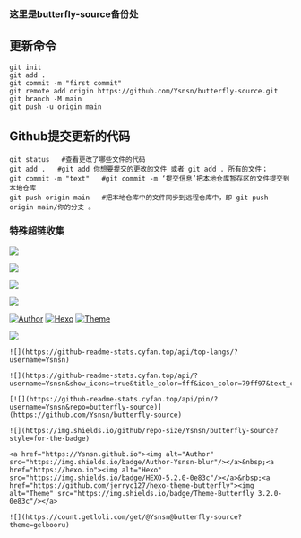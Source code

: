 ### 这里是butterfly-source备份处
## 更新命令

````
git init
git add .
git commit -m "first commit"
git remote add origin https://github.com/Ysnsn/butterfly-source.git
git branch -M main
git push -u origin main
````

## Github提交更新的代码

````
git status   #查看更改了哪些文件的代码
git add .   #git add 你想要提交的更改的文件 或者 git add . 所有的文件；
git commit -m "text"   #git commit -m ‘提交信息’把本地仓库暂存区的文件提交到本地仓库
git push origin main   #把本地仓库中的文件同步到远程仓库中，即 git push origin main/你的分支 。
````

### 特殊超链收集
![](https://github-readme-stats.cyfan.top/api/top-langs/?username=Ysnsn)

![](https://github-readme-stats.cyfan.top/api/?username=Ysnsn&show_icons=true&title_color=fff&icon_color=79ff97&text_color=9f9f9f&bg_color=151515)

[![](https://github-readme-stats.cyfan.top/api/pin/?username=Ysnsn&repo=butterfly-source)](https://github.com/Ysnsn/butterfly-source)

![](https://img.shields.io/github/repo-size/Ysnsn/butterfly-source?style=for-the-badge)

<a href="https://Ysnsn.github.io"><img alt="Author" src="https://img.shields.io/badge/Author-Ysnsn-blur"/></a>&nbsp;<a href="https://hexo.io"><img alt="Hexo" src="https://img.shields.io/badge/HEXO-5.2.0-0e83c"/></a>&nbsp;<a href="https://github.com/jerryc127/hexo-theme-butterfly"><img alt="Theme" src="https://img.shields.io/badge/Theme-Butterfly 3.2.0-0e83c"/></a>

![](https://count.getloli.com/get/@Ysnsn@butterfly-source?theme=gelbooru)

````
![](https://github-readme-stats.cyfan.top/api/top-langs/?username=Ysnsn)

![](https://github-readme-stats.cyfan.top/api/?username=Ysnsn&show_icons=true&title_color=fff&icon_color=79ff97&text_color=9f9f9f&bg_color=151515)

[![](https://github-readme-stats.cyfan.top/api/pin/?username=Ysnsn&repo=butterfly-source)](https://github.com/Ysnsn/butterfly-source)

![](https://img.shields.io/github/repo-size/Ysnsn/butterfly-source?style=for-the-badge)

<a href="https://Ysnsn.github.io"><img alt="Author" src="https://img.shields.io/badge/Author-Ysnsn-blur"/></a>&nbsp;<a href="https://hexo.io"><img alt="Hexo" src="https://img.shields.io/badge/HEXO-5.2.0-0e83c"/></a>&nbsp;<a href="https://github.com/jerryc127/hexo-theme-butterfly"><img alt="Theme" src="https://img.shields.io/badge/Theme-Butterfly 3.2.0-0e83c"/></a>

![](https://count.getloli.com/get/@Ysnsn@butterfly-source?theme=gelbooru)
````